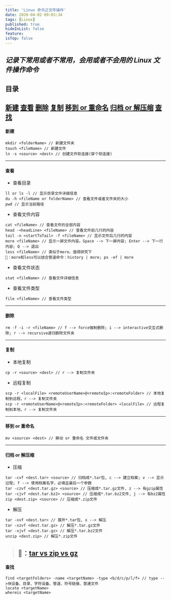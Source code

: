 ```yaml
---
title: 'Linux 命令之文件操作'
date: 2020-04-02 09:03:34
tags: [Linux]
published: true
hideInList: false
feature: 
isTop: false
---
```

*记录下常用或者不常用，会用或者不会用的 Linux 文件操作命令*
---
## 目录
[新建](#新建)
[查看](#查看)
[删除](#删除)
[复制](#复制)
[移到 or 重命名](#移到or重命名)
[归档 or 解压缩](#归档or解压缩)
[查找](#查找)
---
#### 新建
```
mkdir <folderName> // 新建文件夹
touch <fileName> // 新建文件
ln -s <source> <dest> // 创建文件软连接(穿个软连接)
```
---
#### 查看
- 查看目录
```
ll or ls -l // 显示目录文件详细信息
du -h <fileName or folderName> // 查看文件或者文件夹的大小
pwd // 显示当前路径
```
- 查看文件内容
```
cat <fileName> // 查看文件的全部内容
head -<headLine> <fileName> // 查看文件前几行的内容
tail -n <startToTail> -f <fileName> // 显示文件后几行的内容
more <fileName> // 显示一屏文件内容。Space --> 下一屏内容; Enter --> 下一行内容; Q --> 退出
less <fileName> // 类似于more，值得研究下
🐖：more和less可以结合管道命令：history | more; ps -ef | more
```
- 查看文件状态
```
stat <fileName> // 查看文件详细信息
```
- 查看文件类型
```
file <fileName> // 查看文件类型
```
---
#### 删除
```
rm -f -i -r <fileName> // f --> force强制删除; i --> interactive交互式删除; r --> recursive递归删除文件夹
```
---
#### 复制
- 本地复制
```
cp -r <source> <dest> // r --> 复制文件夹
```
- 远程复制
```
scp -r <localFile> <remoteUserName>@<remoteIp>:<remoteFolder> // 本地复制到远程，r --> 复制文件夹
scp -r <remoteUserName>@<remoteIp>:<remoteFolder> <localFile> // 远程复制到本地，r --> 复制文件夹
```
---
#### 移到 or 重命名
```
mv <source> <dest> // 移动 or 重命名 文件或文件夹
```
---
#### 归档 or 解压缩
- 压缩
```
tar -cvf <dest.tar> <source> // 归档成*.tar包, c --> 建立档案; v --> 显示过程; f --> 使用档案名字，必填且最后一个参数
tar -czvf <dest.tar.gz> <source> // 压缩成*.tar.gz文件, z --> 有gzip属性
tar -cjvf <dest.tar.bz2> <source> // 压缩成*.tar.bz2文件, j --> 有bz2属性
zip <dest.zip> <source> // 压缩成*.zip文件
```
- 解压
```
tar -xvf <dest.tar> // 展开*.tar包, x --> 解压
tar -xzvf <dest.tar.gz> // 解压*.tar.gz文件
tar -xjvf <dest.tar.gz> // 解压*.tar.bz2文件
unzip <dest.zip> // 解压*.zip文件
```
> 🐖：[tar vs zip vs gz](https://itsfoss.com/tar-vs-zip-vs-gz/)
> ---
#### 查找
```
find <targetFolders> -name <targetName> -type <b/d/c/p/l/f> // type -->块设备、目录、字符设备、管道、符号链接、普通文件
locate <targetName>
whereis <targetName>
```
